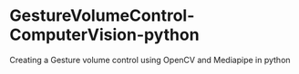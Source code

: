 # GestureVolumeControl-ComputerVision-python
Creating a Gesture volume control using OpenCV and Mediapipe in python
